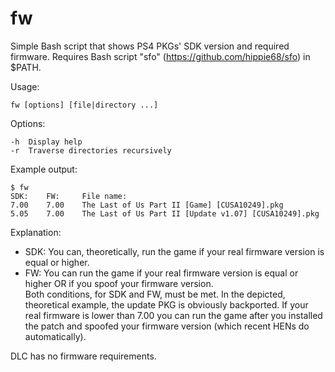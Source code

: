 # fw
Simple Bash script that shows PS4 PKGs' SDK version and required firmware. 
Requires Bash script "sfo" (https://github.com/hippie68/sfo) in $PATH.

Usage:

    fw [options] [file|directory ...]
    
Options:

    -h  Display help
    -r  Traverse directories recursively

Example output:

    $ fw
    SDK:    FW:     File name:
    7.00	7.00    The Last of Us Part II [Game] [CUSA10249].pkg
    5.05	7.00    The Last of Us Part II [Update v1.07] [CUSA10249].pkg

Explanation:
- SDK: You can, theoretically, run the game if your real firmware version is equal or higher.
- FW: You can run the game if your real firmware version is equal or higher OR if you spoof your firmware version.  
Both conditions, for SDK and FW, must be met.
In the depicted, theoretical example, the update PKG is obviously backported. If your real firmware is lower than 7.00 you can run the game after you installed the patch and spoofed your firmware version (which recent HENs do automatically).

DLC has no firmware requirements.
